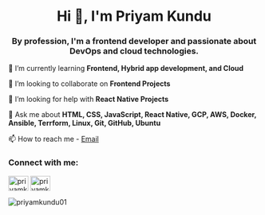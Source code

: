 <h1 align="center">Hi 👋, I'm Priyam Kundu</h1>
<h3 align="center">By profession, I'm a frontend developer and passionate about DevOps and cloud technologies.</h3>

🌱 I’m currently learning **Frontend, Hybrid app development, and Cloud**

👯 I’m looking to collaborate on **Frontend Projects**

🤝 I’m looking for help with **React Native Projects**

💬 Ask me about **HTML, CSS, JavaScript, React Native, GCP, AWS, Docker, Ansible, Terrform, Linux, Git, GitHub, Ubuntu**

📫 How to reach me - [Email](mailto:priyamkundu4411@gmail.com)

<h3 align="left">Connect with me:</h3>
<p align="left">
<a href="https://linkedin.com/in/priyamkundu01" target="blank"><img align="center" src="https://raw.githubusercontent.com/rahuldkjain/github-profile-readme-generator/master/src/images/icons/Social/linked-in-alt.svg" alt="priyamkundu01" height="30" width="40" /></a>
<a href="https://twitter.com/priyamkundu01" target="blank"><img align="center" src="https://raw.githubusercontent.com/rahuldkjain/github-profile-readme-generator/master/src/images/icons/Social/twitter.svg" alt="priyamkundu01" height="30" width="40" /></a>
</p>

<p><img align="center" src="https://github-readme-stats.vercel.app/api/top-langs?username=priyamkundu01&show_icons=true&locale=en&layout=compact" alt="priyamkundu01" /></p>
